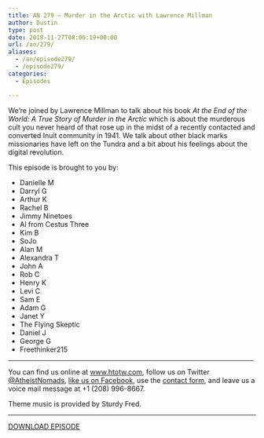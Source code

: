 ```yaml
---
title: AN 279 – Murder in the Arctic with Lawrence Millman
author: Dustin
type: post
date: 2018-11-27T08:00:19+00:00
url: /an/279/
aliases:
  - /an/episode279/
  - /episode279/
categories:
  - Episodes

---
```

<div id="buzzsprout-player-10552830"></div><script src="https://www.buzzsprout.com/1983601/10552830-episode-279-murder-in-the-arctic-with-lawrence-millman.js?container_id=buzzsprout-player-10552830&player=small" type="text/javascript" charset="utf-8"></script>
  
We&#8217;re joined by Lawrence Millman to talk about his book _At the End of the World: A True Story of Murder in the Arctic_ which is about the murderous cult you never heard of that rose up in the midst of a recently contacted and converted Inuit community in 1941. We talk about other black marks missionaries have left on the Tundra and a bit about his feelings about the digital revolution.

<!--more-->

This episode is brought to you by:

  * Danielle M
  * Darryl G
  * Arthur K
  * Rachel B
  * Jimmy Ninetoes
  * Al from Cestus Three
  * Kim B
  * SoJo
  * Alan M
  * Alexandra T
  * John A
  * Rob C
  * Henry K
  * Levi C
  * Sam E
  * Adam G
  * Janet Y
  * The Flying Skeptic
  * Daniel J
  * George G
  * Freethinker215

<hr width="500" />

You can find us online at <a href="https://www.htotw.com/" target="_blank" rel="noopener">www.htotw.com</a>, follow us on Twitter <a href="https://htotw.com/twitter" target="_blank" rel="noopener">@AtheistNomads</a>, <a href="https://htotw.com/facebook" target="_blank" rel="noopener">like us on Facebook</a>, use the [contact form](https://htotw.com/contact), and leave us a voice mail message at +1 (208) 996-8667.

Theme music is provided by Sturdy Fred.

<hr width="”500”" />

[DOWNLOAD EPISODE][1]

 [1]: https://dts.podtrac.com/redirect.mp3/cdn.nomads.studio/file/nsp-media/atheist_nomads_279.mp3